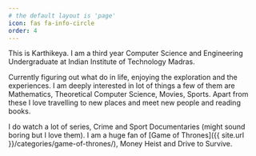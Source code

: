 ```yaml
---
# the default layout is 'page'
icon: fas fa-info-circle
order: 4
---
```


This is Karthikeya. I am a third year Computer Science and Engineering Undergraduate at Indian Institute of Technology Madras. 

Currently figuring out what do in life, enjoying the exploration and the experiences. I am deeply interested in lot of things a few of them are Mathematics, Theoretical Computer Science, Movies, Sports. Apart from these I love travelling to new places and meet new people and reading books.

I do watch a lot of series, Crime and Sport Documentaries (might sound boring but I love them). I am a huge fan of [Game of Thrones]({{ site.url }}/categories/game-of-thrones/), Money Heist and Drive to Survive.